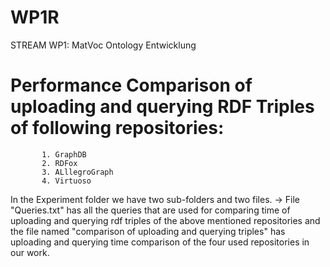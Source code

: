 # WP1R
STREAM WP1: MatVoc Ontology Entwicklung

# Performance Comparison of uploading and querying RDF Triples of following repositories: 
           1. GraphDB
           2. RDFox
           3. ALllegroGraph
           4. Virtuoso

In the Experiment folder we have two sub-folders and two files.
           -> File "Queries.txt" has all the queries that are used for comparing time of uploading and querying rdf triples of the above mentioned repositories and the                 file named "comparison of uploading and querying triples" has uploading and querying time comparison of the four used repositories in our work.
